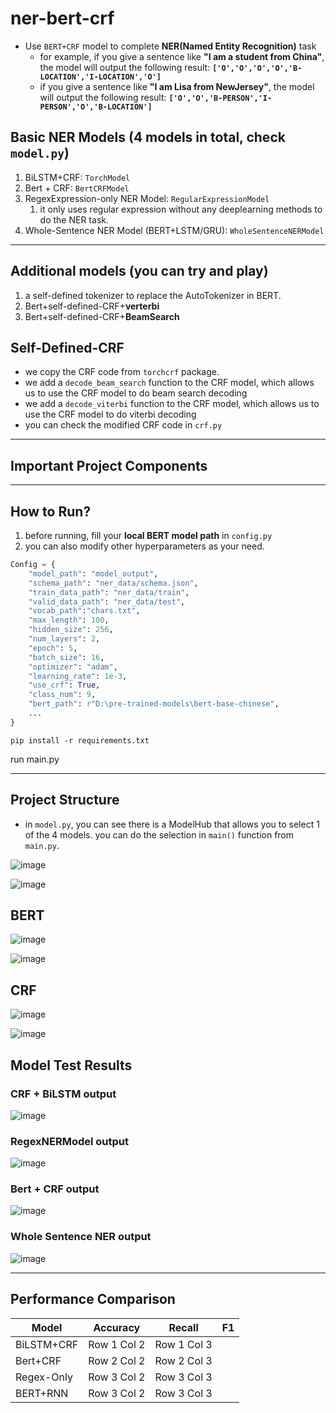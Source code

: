 # ner-bert-crf
- Use `BERT+CRF` model to complete **NER(Named Entity Recognition)** task
  - for example, if you give a sentence like **"I am a student from China"**, the model will output the following result: **`['O','O','O','O','B-LOCATION','I-LOCATION','O']`**
  - if you give a sentence like **"I am Lisa from NewJersey"**, the model will output the following result: **`['O','O','B-PERSON','I-PERSON','O','B-LOCATION']`**


## Basic NER Models (4 models in total, check `model.py`)
1. BiLSTM+CRF: `TorchModel`
2. Bert + CRF: `BertCRFModel`
3. RegexExpression-only NER Model: `RegularExpressionModel`
   1. it only uses regular expression without any deeplearning methods to do the NER task.
4. Whole-Sentence NER Model (BERT+LSTM/GRU): `WholeSentenceNERModel`

---

## Additional models (you can try and play)
1. a self-defined tokenizer to replace the AutoTokenizer in BERT.
2. Bert+self-defined-CRF+**verterbi**
3. Bert+self-defined-CRF+**BeamSearch**


## Self-Defined-CRF
- we copy the CRF code from `torchcrf` package.
- we add a `decode_beam_search` function to the CRF model, which allows us to use the CRF model to do beam search decoding
- we add a `decode_viterbi` function to the CRF model, which allows us to use the CRF model to do viterbi decoding
- you can check the modified  CRF code in `crf.py`
  
---

## Important Project Components



---

## How to Run?
1. before running, fill your **local BERT model path** in `config.py`
2. you can also modify other hyperparameters as your need.
```python
Config = {
    "model_path": "model_output",
    "schema_path": "ner_data/schema.json",
    "train_data_path": "ner_data/train",
    "valid_data_path": "ner_data/test",
    "vocab_path":"chars.txt",
    "max_length": 100,
    "hidden_size": 256,
    "num_layers": 2,
    "epoch": 5,
    "batch_size": 16,
    "optimizer": "adam",
    "learning_rate": 1e-3,
    "use_crf": True,
    "class_num": 9,
    "bert_path": r"D:\pre-trained-models\bert-base-chinese",
    ...
}
```

```shell
pip install -r requirements.txt
```

run main.py

---

## Project Structure
- in `model.py`, you can see there is a ModelHub that allows you to select 1 of the 4 models. you can do the selection in `main()` function from `main.py`.

![image](https://github.com/user-attachments/assets/ac416b36-0b80-44a2-89aa-3af5a084aa33)

![image](https://github.com/user-attachments/assets/31774bf1-59ba-4123-9793-a423f333b9fb)


## BERT
![image](https://github.com/user-attachments/assets/3720173b-90ae-4c3b-813a-ea0f90443f58)

![image](https://github.com/user-attachments/assets/521360a1-a08a-440f-b74d-82060360ce92)


## CRF
![image](https://github.com/user-attachments/assets/b07c5576-1c44-4a3c-9a9e-6946bb725a00)

![image](https://github.com/user-attachments/assets/db1539bc-650e-4502-8f33-8740911ea399)




## Model Test Results
### CRF + BiLSTM output
![image](https://github.com/user-attachments/assets/67ce9f4a-2bba-4a79-b2c2-f5b17326c5bf)




### RegexNERModel output
![image](https://github.com/user-attachments/assets/2926ef88-507d-4a78-ade6-5ac8cee16da0)


### Bert + CRF output
![image](https://github.com/user-attachments/assets/190bd57a-e7d0-4e88-b9e5-0283224a0d74)



### Whole Sentence NER output
![image](https://github.com/user-attachments/assets/80a1cb7d-450f-45e4-aef1-ccbd22bff750)


---

## Performance Comparison
| Model | Accuracy | Recall |   F1   |  
|----------|----------|----------|----------| 
| BiLSTM+CRF | Row 1 Col 2 | Row 1 Col 3 |         |
| Bert+CRF | Row 2 Col 2 | Row 2 Col 3 |         |
| Regex-Only | Row 3 Col 2 | Row 3 Col 3 |         |
| BERT+RNN | Row 3 Col 2 | Row 3 Col 3 |         |